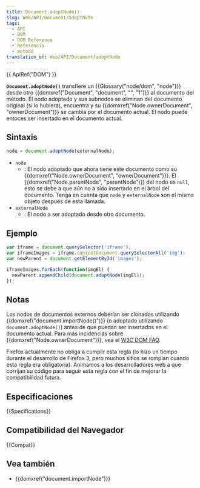 ```yaml
---
title: Document.adoptNode()
slug: Web/API/Document/adoptNode
tags:
  - API
  - DOM
  - DOM Reference
  - Referencia
  - metodo
translation_of: Web/API/Document/adoptNode
---
```


{{ ApiRef("DOM") }}

**`Document.adoptNode()`** transfiere un {{Glossary("node/dom", "node")}} desde otro {{domxref("Document", "document", "", "1")}} al documento del método. El nodo adoptado y sus subnodos se eliminan del documento original (si lo hubiera), encuentra y su {{domxref("Node.ownerDocument", "ownerDocument")}} se cambia por el documento actual. El nodo puede entoces ser insertado en el documento actual.

## Sintaxis

```js
node = document.adoptNode(externalNode);
```

- `node`
  - : El nodo adoptado que ahora tiene este documento como su {{domxref("Node.ownerDocument", "ownerDocument")}}. El {{domxref("Node.parentNode", "parentNode")}} del nodo es `null`, esto se debe a que aún no a sido insertado en el árbol del documento. Tenga en cuenta que `node` y `externalNode` son el mismo objeto después de esta llamada.
- `externalNode`
  - : El nodo a ser adoptado desde otro documento.

## Ejemplo

```js
var iframe = document.querySelector('iframe');
var iframeImages = iframe.contentDocument.querySelectorAll('img');
var newParent = document.getElementById('images');

iframeImages.forEach(function(imgEl) {
  newParent.appendChild(document.adoptNode(imgEl));
});
```

## Notas

Los nodos de documentos externos deberían ser clonados utilizando {{domxref("document.importNode()")}} (o adoptado utilizando `document.adoptNode()`) antes de que puedan ser insertados en el documento actual. Para más incidencias sobre {{domxref("Node.ownerDocument")}}, vea el [W3C DOM FAQ](https://www.w3.org/DOM/faq.html#ownerdoc).

Firefox actualmente no obliga a cumplir esta regla (lo hizo un tiempo durante el desarrollo de Firefox 3, pero muchos sitios se rompían cuando esta regla era obligatoria). Animamos a los desarrolladores web a que corrijan su código para seguir esta regla con el fin de mejorar la compatibilidad futura.

## Especificaciones

{{Specifications}}

## Compatibilidad del Navegador

{{Compat}}

## Vea también

- {{domxref("document.importNode")}}
